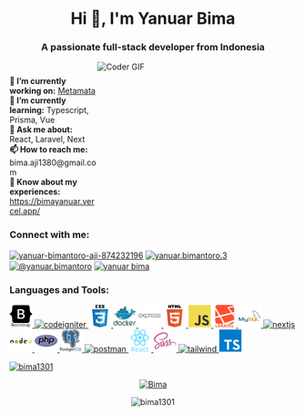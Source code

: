 
<h1 align="center">Hi 👋, I'm Yanuar Bima</h1>
<h3 align="center">A passionate full-stack developer from Indonesia</h3>
<img align="right" alt="Coder GIF" height=250 width=350 src="https://physicsgurukul.files.wordpress.com/2019/02/character-1.gif" />

<p align="left" style="padding-top: 25px"> 
  <strong>🔭 I’m currently working on:</strong> <a href="https://metamata.id/">Metamata</a><br>
  <strong>🌱 I’m currently learning:</strong> Typescript, Prisma, Vue<br>
  <strong>💬 Ask me about:</strong> React, Laravel, Next<br>
  <strong>📫 How to reach me:</strong> bima.aji1380@gmail.com<br>
  <strong>📄 Know about my experiences:</strong> <a href="https://bimayanuar.vercel.app/">https://bimayanuar.vercel.app/</a>
</p>

<h3 align="left">Connect with me:</h3>
<p align="left">
  <a href="https://linkedin.com/in/yanuar-bimantoro-aji-874232196" target="blank"><img align="center" src="https://raw.githubusercontent.com/rahuldkjain/github-profile-readme-generator/master/src/images/icons/Social/linked-in-alt.svg" alt="yanuar-bimantoro-aji-874232196" height="30" width="40" /></a>
  <a href="https://fb.com/yanuar.bimantoro.3" target="blank"><img align="center" src="https://raw.githubusercontent.com/rahuldkjain/github-profile-readme-generator/master/src/images/icons/Social/facebook.svg" alt="yanuar.bimantoro.3" height="30" width="40" /></a>
  <a href="https://instagram.com/@yanuar.bimantoro" target="blank"><img align="center" src="https://raw.githubusercontent.com/rahuldkjain/github-profile-readme-generator/master/src/images/icons/Social/instagram.svg" alt="@yanuar.bimantoro" height="30" width="40" /></a>
  <a href="https://www.youtube.com/c/yanuar bima" target="blank"><img align="center" src="https://raw.githubusercontent.com/rahuldkjain/github-profile-readme-generator/master/src/images/icons/Social/youtube.svg" alt="yanuar bima" height="30" width="40" /></a>
</p>

<h3 align="left">Languages and Tools:</h3>
<p align="left"> <a href="https://getbootstrap.com" target="_blank" rel="noreferrer"> <img src="https://raw.githubusercontent.com/devicons/devicon/master/icons/bootstrap/bootstrap-plain-wordmark.svg" alt="bootstrap" width="40" height="40"/> </a> <a href="https://codeigniter.com" target="_blank" rel="noreferrer"> <img src="https://cdn.worldvectorlogo.com/logos/codeigniter.svg" alt="codeigniter" width="40" height="40"/> </a> <a href="https://www.w3schools.com/css/" target="_blank" rel="noreferrer"> <img src="https://raw.githubusercontent.com/devicons/devicon/master/icons/css3/css3-original-wordmark.svg" alt="css3" width="40" height="40"/> </a> <a href="https://www.docker.com/" target="_blank" rel="noreferrer"> <img src="https://raw.githubusercontent.com/devicons/devicon/master/icons/docker/docker-original-wordmark.svg" alt="docker" width="40" height="40"/> </a> <a href="https://expressjs.com" target="_blank" rel="noreferrer"> <img src="https://raw.githubusercontent.com/devicons/devicon/master/icons/express/express-original-wordmark.svg" alt="express" width="40" height="40"/> </a> <a href="https://www.w3.org/html/" target="_blank" rel="noreferrer"> <img src="https://raw.githubusercontent.com/devicons/devicon/master/icons/html5/html5-original-wordmark.svg" alt="html5" width="40" height="40"/> </a> <a href="https://developer.mozilla.org/en-US/docs/Web/JavaScript" target="_blank" rel="noreferrer"> <img src="https://raw.githubusercontent.com/devicons/devicon/master/icons/javascript/javascript-original.svg" alt="javascript" width="40" height="40"/> </a> <a href="https://laravel.com/" target="_blank" rel="noreferrer"> <img src="https://raw.githubusercontent.com/devicons/devicon/master/icons/laravel/laravel-plain-wordmark.svg" alt="laravel" width="40" height="40"/> </a> <a href="https://www.mysql.com/" target="_blank" rel="noreferrer"> <img src="https://raw.githubusercontent.com/devicons/devicon/master/icons/mysql/mysql-original-wordmark.svg" alt="mysql" width="40" height="40"/> </a> <a href="https://nextjs.org/" target="_blank" rel="noreferrer"> <img src="https://cdn.worldvectorlogo.com/logos/nextjs-2.svg" alt="nextjs" width="40" height="40"/> </a> <a href="https://nodejs.org" target="_blank" rel="noreferrer"> <img src="https://raw.githubusercontent.com/devicons/devicon/master/icons/nodejs/nodejs-original-wordmark.svg" alt="nodejs" width="40" height="40"/> </a> <a href="https://www.php.net" target="_blank" rel="noreferrer"> <img src="https://raw.githubusercontent.com/devicons/devicon/master/icons/php/php-original.svg" alt="php" width="40" height="40"/> </a> <a href="https://www.postgresql.org" target="_blank" rel="noreferrer"> <img src="https://raw.githubusercontent.com/devicons/devicon/master/icons/postgresql/postgresql-original-wordmark.svg" alt="postgresql" width="40" height="40"/> </a> <a href="https://postman.com" target="_blank" rel="noreferrer"> <img src="https://www.vectorlogo.zone/logos/getpostman/getpostman-icon.svg" alt="postman" width="40" height="40"/> </a> <a href="https://reactjs.org/" target="_blank" rel="noreferrer"> <img src="https://raw.githubusercontent.com/devicons/devicon/master/icons/react/react-original-wordmark.svg" alt="react" width="40" height="40"/> </a> <a href="https://sass-lang.com" target="_blank" rel="noreferrer"> <img src="https://raw.githubusercontent.com/devicons/devicon/master/icons/sass/sass-original.svg" alt="sass" width="40" height="40"/> </a> <a href="https://tailwindcss.com/" target="_blank" rel="noreferrer"> <img src="https://www.vectorlogo.zone/logos/tailwindcss/tailwindcss-icon.svg" alt="tailwind" width="40" height="40"/> </a> <a href="https://www.typescriptlang.org/" target="_blank" rel="noreferrer"> <img src="https://raw.githubusercontent.com/devicons/devicon/master/icons/typescript/typescript-original.svg" alt="typescript" width="40" height="40"/> </a> </p>

  <p align="left"> <a href="https://github.com/ryo-ma/github-profile-trophy"><img src="https://github-profile-trophy.vercel.app/?username=bima1301&theme=algolia" alt="bima1301" /></a> </p>

<p align="center"  >
    <a href="https://git.io/streak-stats">
      <img src="https://github-readme-streak-stats.herokuapp.com/?user=Bima1301&theme=tokyonight-duo" alt="Bima" />
    </a>
</p>
    
<p align="center" >
  <img src="https://github-readme-stats.vercel.app/api/top-langs?username=bima1301&show_icons=true&locale=en&layout=compact&theme=tokyonight" alt="bima1301" />
</p>
